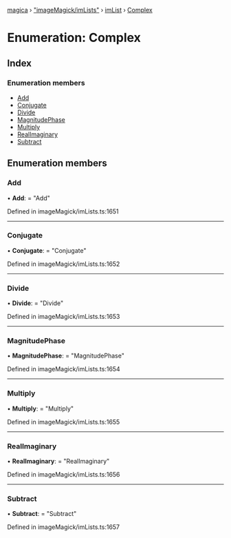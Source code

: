 [magica](../README.md) › ["imageMagick/imLists"](../modules/_imagemagick_imlists_.md) › [imList](../modules/_imagemagick_imlists_.imlist.md) › [Complex](_imagemagick_imlists_.imlist.complex.md)

# Enumeration: Complex

## Index

### Enumeration members

* [Add](_imagemagick_imlists_.imlist.complex.md#add)
* [Conjugate](_imagemagick_imlists_.imlist.complex.md#conjugate)
* [Divide](_imagemagick_imlists_.imlist.complex.md#divide)
* [MagnitudePhase](_imagemagick_imlists_.imlist.complex.md#magnitudephase)
* [Multiply](_imagemagick_imlists_.imlist.complex.md#multiply)
* [RealImaginary](_imagemagick_imlists_.imlist.complex.md#realimaginary)
* [Subtract](_imagemagick_imlists_.imlist.complex.md#subtract)

## Enumeration members

###  Add

• **Add**: = "Add"

Defined in imageMagick/imLists.ts:1651

___

###  Conjugate

• **Conjugate**: = "Conjugate"

Defined in imageMagick/imLists.ts:1652

___

###  Divide

• **Divide**: = "Divide"

Defined in imageMagick/imLists.ts:1653

___

###  MagnitudePhase

• **MagnitudePhase**: = "MagnitudePhase"

Defined in imageMagick/imLists.ts:1654

___

###  Multiply

• **Multiply**: = "Multiply"

Defined in imageMagick/imLists.ts:1655

___

###  RealImaginary

• **RealImaginary**: = "RealImaginary"

Defined in imageMagick/imLists.ts:1656

___

###  Subtract

• **Subtract**: = "Subtract"

Defined in imageMagick/imLists.ts:1657
